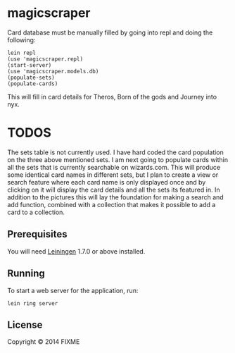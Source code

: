 # magicscraper

Card database must be manually filled by going into repl and doing the following:

    lein repl
    (use 'magicscraper.repl)
    (start-server)
    (use 'magicscraper.models.db)
    (populate-sets)
    (populate-cards)

This will fill in card details for Theros, Born of the gods and Journey into nyx.

# TODOS

The sets table is not currently used. I have hard coded the card population on the three above mentioned sets. 
I am next going to populate cards within all the sets that is currently searchable on wizards.com. 
This will produce some identical card names in different sets, 
but I plan to create a view or search feature where each card name is only displayed once 
and by clicking on it will display the card details and all the sets its featured in. 
In addition to the pictures this will lay the foundation for making a search and add function,
combined with a collection that makes it possible to add a card to a collection.

## Prerequisites

You will need [Leiningen][1] 1.7.0 or above installed.

[1]: https://github.com/technomancy/leiningen

## Running

To start a web server for the application, run:

    lein ring server

## License

Copyright © 2014 FIXME

